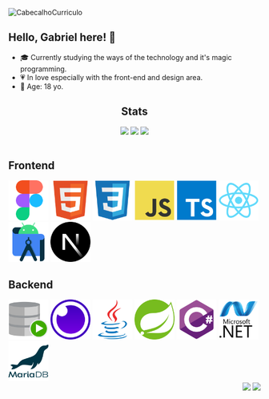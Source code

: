 ![CabecalhoCurriculo](https://github.com/GEdO23/GEdO23/assets/126673413/0d6eb614-5046-4b4c-b134-42e819386eb9)

## Hello, Gabriel here! 👋
- 🎓 Currently studying the ways of the technology and it's magic programming.
- 💗 In love especially with the front-end and design area.
- 📆 Age: 18 yo.

<div style="display: inline_block" align="center">
  <h2>Stats</h2>
  <img loading="lazy" height="150em" src="https://github-readme-stats.vercel.app/api?username=GEdO23&show_icons=true&theme=github_dark"/>
  <img loading="lazy" height="150em" src="https://github-readme-streak-stats.herokuapp.com/?user=GEdO23&theme=github_dark"/>
  <img loading="lazy" height="150em" src="https://github-readme-stats.vercel.app/api/top-langs/?username=GEdO23&layout=compact&card_width=350em&langs_count=4&theme=github_dark"/>
</div>

<br/>

<div style="display: inline-block">
  <h2>Frontend</h2>
  <img src="https://raw.githubusercontent.com/devicons/devicon/master/icons/figma/figma-original.svg" alt="Figma" height="80">
  <img src="https://raw.githubusercontent.com/devicons/devicon/master/icons/html5/html5-original.svg" alt="HTML5" height="80">
  <img src="https://raw.githubusercontent.com/devicons/devicon/master/icons/css3/css3-original.svg" alt="CSS3" height="80">
  <img src="https://raw.githubusercontent.com/devicons/devicon/master/icons/javascript/javascript-original.svg" alt="Javascript" height="80">
  <img src="https://raw.githubusercontent.com/devicons/devicon/master/icons/typescript/typescript-plain.svg" alt="Typescript" height="80">
  <img src="https://raw.githubusercontent.com/devicons/devicon/master/icons/react/react-original.svg" alt="React" height="80">
  <img src="https://raw.githubusercontent.com/devicons/devicon/master/icons/androidstudio/androidstudio-original.svg" alt="Android Studio" height="80">
  <img src="https://raw.githubusercontent.com/devicons/devicon/master/icons/nextjs/nextjs-original.svg" alt="NextJS" height="80">
</div>

<div style="display: inline-block">
  <h2>Backend</h2>
  <img src="https://raw.githubusercontent.com/devicons/devicon/master/icons/sqldeveloper/sqldeveloper-original.svg" alt="SQL Developer" height="80">
  <img src="https://raw.githubusercontent.com/devicons/devicon/master/icons/insomnia/insomnia-original.svg" alt="Insomnia" height="80">
  <img src="https://raw.githubusercontent.com/devicons/devicon/master/icons/java/java-original.svg" alt="Java" height="80">
  <img src="https://raw.githubusercontent.com/devicons/devicon/master/icons/spring/spring-original.svg" alt="Spring" height="80">
  <img src="https://raw.githubusercontent.com/devicons/devicon/master/icons/csharp/csharp-original.svg" alt="C#" height="80">
  <img src="https://raw.githubusercontent.com/devicons/devicon/master/icons/dot-net/dot-net-original-wordmark.svg" alt=".NET" height="80">
  <img src="https://raw.githubusercontent.com/devicons/devicon/master/icons/mariadb/mariadb-original-wordmark.svg" alt="Insomnia" height="80">
</div>

<div align="right">
  <a href = "mailto:gabrieleringerdeoliveira1234@gmail.com"><img loading="lazy" src="https://img.shields.io/badge/Gmail-D14836?style=for-the-badge&logo=gmail&logoColor=white" target="_blank"></a>
  <a href="https://www.linkedin.com/in/gabriel-eringer-de-oliveira-0ba641246" target="_blank"><img loading="lazy" src="https://img.shields.io/badge/-LinkedIn-%230077B5?style=for-the-badge&logo=linkedin&logoColor=white" target="_blank"></a>   
</div>


